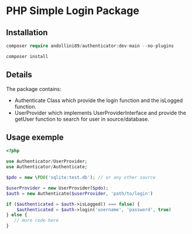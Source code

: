 # PHP Simple Login Package

## Installation

``` php
composer require andollini89/authenticator:dev-main --no-plugins
```

``` php
composer install
```

## Details

The package contains:

- Authenticate Class which provide the login function and the isLogged function.
- UserProvider which implements UserProviderInterface and provide the getUser function to search for user in source/database.

## Usage exemple

``` php 
<?php

use Authenticator/UserProvider;
use Authenticator/Authenticate;

$pdo = new \PDO('sqlite:test.db'); // or any other source

$userProvider = new UserProvider($pdo);
$auth = new Authenticate($userProvider, 'path/to/login')

if ($authenticated = $auth->isLogged() === false) {
    $authenticated = $auth->login('username', 'password', true)
} else {
   // more code here
}



```
